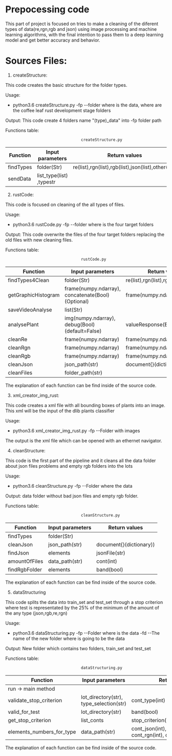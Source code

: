 # Prepocessing code

This part of project is focused on tries to make a cleaning of the diferent types of data(re,rgn,rgb and json) using image processing and machine learning algorithms, with the final intention to pass them to a deep learning model and get better accuracy and behavior.


# Sources Files:

1. createStructure:

This code creates the basic structure for the folder types. 

Usage:

 - python3.6 createStructure.py -fp --folder where is the data, where are the coffee leaf rust development stage folders 

 Output: This code create 4 folders name "(type)_data" into -fp folder path 

Functions table:

                                     createStructure.py
|Function       |     Input parameters    |                 Return values                       |
|---------------|--------------------------|-----------------------------------------------------|
|findTypes   |     folder(Str)       | re(list),rgn(list),rgb(list),json(list),other(list)		 |
|sendData    |   list_type(list) ,typestr |                                                   |


2. rustCode:

This code is focused on cleaning of the all types of files. 

Usage:

 - python3.6 rustCode.py -fp --folder where is the four target folders 

 Output: This code overwrite the files of the four target folders replacing the old files with new cleaning files.

Functions table:


                                     rustCode.py
|Function       |     Input parameters    |                 Return values                       |
|---------------|--------------------------|-----------------------------------------------------|
|findTypes4Clean   |     folder(Str)       | re(list),rgn(list),rgb(list),json(list)		   	 |
|getGraphicHistogram | frame(numpy.ndarray), concatenate(Bool)(Optional) | frame(numpy.ndarray)  |
|saveVideoAnalyse   |     list(Str)       |                                                    |
|analysePlant   | img(numpy.ndarray), debug(Bool)(default=False)|    valueResponse(Bool)         |
|cleanRe   |     frame(numpy.ndarray)       | frame(numpy.ndarray)		   	 					 |
|cleanRgn   |     frame(numpy.ndarray)       | frame(numpy.ndarray)		   	 					 |
|cleanRgb   |     frame(numpy.ndarray)       | frame(numpy.ndarray)		   	 					 |
|cleanJson  | json_path(str)              | document{}(dictionary))   	 		                 |
|cleanFiles | folder_path(str)		  	  |                                                      |

The explanation of each function can be find inside of the source code.


3. xml_creator_img_rust:

This code creates a xml file with all bounding boxes of plants into an image. This xml will be the input of the dlib plants classifier

Usage:

- python3.6 xml_creator_img_rust.py -fp --Folder with images

The output is the xml file which can be opened with an ethernet navigator.



4. cleanStructure:

This code is the first part of the pipeline and it cleans all the data folder about json files problems and empty rgb folders into the lots

Usage:

- python3.6 cleanStructure.py -fp --Folder where the data

Output: data folder without bad json files and empty rgb folder. 


Functions table:


                                     cleanStructure.py
|Function       |     Input parameters    |                 Return values                        |
|---------------|--------------------------|-----------------------------------------------------|
|findTypes   |     folder(Str)       | 	   	 													 |
|cleanJson  | json_path(str)              | document{}(dictionary))   	 		                 |
|findJson  | elements[](str)              | jsonFile(str)   	 		                 |
|amountOfFiles  | data_path(str)              | cont(int)   	 		                 |
|findRgbFolder  | elements[](str)              | band(bool)   	 		                 |

The explanation of each function can be find inside of the source code.


5. dataStructuring
		

This code splits the data into train_set and test_set through a stop criterion where test is representated by the 25% of the minimum of the amount of the any type (json,rgb,re,rgn)

Usage:

- python3.6 dataStructuring.py -fp --Folder where is the data -fd --The name of the new folder where is going to be the data


Output: New folder which contains two folders, train_set and test_set 


Functions table:


                                     dataStructuring.py
|Function       |     Input parameters    |                 Return values                        |
|---------------|--------------------------|-----------------------------------------------------|
|run -> main method   |          | 	   	 													 |
|validate_stop_criterion  | lot_directory(str), type_selection(str)              | cont_type(int)   	 		                 |
|valid_for_test  | lot_directory(str)              | band(bool)   	 		                 |
|get_stop_criterion  | list_conts[](str)              | stop_criterion(int),type_selection(str)   	 		                 |
|elements_numbers_for_type  | data_path(str)              | cont_json(int), cont_rgb(int), cont_rgn(int), cont_re(int)   	 		                 |

The explanation of each function can be find inside of the source code.




